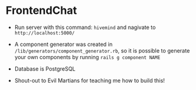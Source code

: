 # FrontendChat

* Run server with this command: `hivemind` and nagivate to `http://localhost:5000/`

* A component generator was created in `/lib/generators/component_generator.rb`, so it is possible to generate
your own components by running `rails g component NAME`

* Database is PostgreSQL

* Shout-out to Evil Martians for teaching me how to build this!

